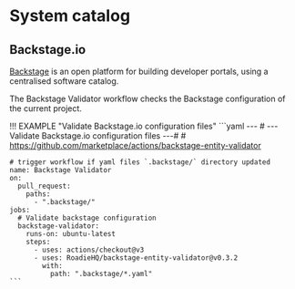 # System catalog

## Backstage.io

[Backstage](https://github.com/backstage/backstage#what-is-backstage) is an open platform for building developer portals, using a centralised software catalog.

The Backstage Validator workflow checks the Backstage configuration of the current project.

!!! EXAMPLE "Validate Backstage.io configuration files"
    ```yaml
    ---
    # --- Validate Backstage.io configuration files ---#
    # https://github.com/marketplace/actions/backstage-entity-validator

    # trigger workflow if yaml files `.backstage/` directory updated
    name: Backstage Validator
    on:
      pull_request:
        paths:
          - ".backstage/"
    jobs:
      # Validate backstage configuration
      backstage-validator:
        runs-on: ubuntu-latest
        steps:
          - uses: actions/checkout@v3
          - uses: RoadieHQ/backstage-entity-validator@v0.3.2
            with:
              path: ".backstage/*.yaml"
    ```
